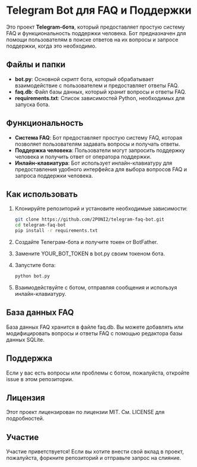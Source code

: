 # Telegram Bot для FAQ и Поддержки

Это проект **Telegram-бота**, который предоставляет простую систему FAQ и функциональность поддержки человека. Бот предназначен для помощи пользователям в поиске ответов на их вопросы и запросе поддержки, когда это необходимо.

## Файлы и папки

- **bot.py**: Основной скрипт бота, который обрабатывает взаимодействие с пользователем и предоставляет ответы FAQ.
- **faq.db**: Файл базы данных, который хранит вопросы и ответы FAQ.
- **requirements.txt**: Список зависимостей Python, необходимых для запуска бота.

## Функциональность

- **Система FAQ**: Бот предоставляет простую систему FAQ, которая позволяет пользователям задавать вопросы и получать ответы.
- **Поддержка человека**: Пользователи могут запросить поддержку человека и получить ответ от оператора поддержки.
- **Инлайн-клавиатура**: Бот использует инлайн-клавиатуру для предоставления удобного интерфейса для выбора вопросов FAQ и запроса поддержки человека.

## Как использовать

1. Клонируйте репозиторий и установите необходимые зависимости:

   ```bash
   git clone https://github.com/2PONI2/telegram-faq-bot.git
   cd telegram-faq-bot
   pip install -r requirements.txt

2. Создайте Телеграм-бота и получите токен от BotFather.

3. Замените YOUR_BOT_TOKEN в bot.py своим токеном бота.

4. Запустите бота:
   ```bash
   python bot.py
5. Взаимодействуйте с ботом, отправляя сообщения и используя инлайн-клавиатуру.

## База данных FAQ
База данных FAQ хранится в файле faq.db. Вы можете добавлять или модифицировать вопросы и ответы FAQ с помощью редактора базы данных SQLite.

## Поддержка
Если у вас есть вопросы или проблемы с ботом, пожалуйста, откройте issue в этом репозитории.

## Лицензия
Этот проект лицензирован по лицензии MIT. См. LICENSE для подробностей.

## Участие
Участие приветствуется! Если вы хотите внести свой вклад в проект, пожалуйста, форкните репозиторий и отправьте запрос на слияние.

